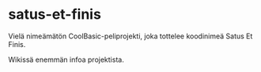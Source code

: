 satus-et-finis
==============

Vielä nimeämätön CoolBasic-peliprojekti, joka tottelee koodinimeä Satus Et Finis.

Wikissä enemmän infoa projektista.
